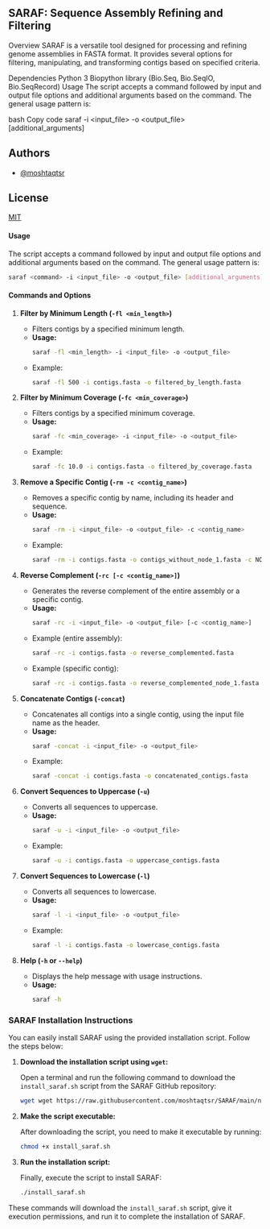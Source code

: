 ## SARAF: Sequence Assembly Refining and Filtering
Overview
SARAF is a versatile tool designed for processing and refining genome assemblies in FASTA format. It provides several options for filtering, manipulating, and transforming contigs based on specified criteria.

Dependencies
Python 3
Biopython library (Bio.Seq, Bio.SeqIO, Bio.SeqRecord)
Usage
The script accepts a command followed by input and output file options and additional arguments based on the command. The general usage pattern is:

bash
Copy code
saraf <command> -i <input_file> -o <output_file> [additional_arguments]
## Authors

- [@moshtaqtsr](https://github.com/moshtaqtsr)


## License

[MIT](https://choosealicense.com/licenses/mit/)


#### Usage
The script accepts a command followed by input and output file options and additional arguments based on the command. The general usage pattern is:

```bash
saraf <command> -i <input_file> -o <output_file> [additional_arguments]
```

#### Commands and Options

1. **Filter by Minimum Length (`-fl <min_length>`)**
   - Filters contigs by a specified minimum length.
   - **Usage:**
     ```bash
     saraf -fl <min_length> -i <input_file> -o <output_file>
     ```
   - Example:
     ```bash
     saraf -fl 500 -i contigs.fasta -o filtered_by_length.fasta
     ```

2. **Filter by Minimum Coverage (`-fc <min_coverage>`)**
   - Filters contigs by a specified minimum coverage.
   - **Usage:**
     ```bash
     saraf -fc <min_coverage> -i <input_file> -o <output_file>
     ```
   - Example:
     ```bash
     saraf -fc 10.0 -i contigs.fasta -o filtered_by_coverage.fasta
     ```

3. **Remove a Specific Contig (`-rm -c <contig_name>`)**
   - Removes a specific contig by name, including its header and sequence.
   - **Usage:**
     ```bash
     saraf -rm -i <input_file> -o <output_file> -c <contig_name>
     ```
   - Example:
     ```bash
     saraf -rm -i contigs.fasta -o contigs_without_node_1.fasta -c NODE_1
     ```

4. **Reverse Complement (`-rc [-c <contig_name>]`)**
   - Generates the reverse complement of the entire assembly or a specific contig.
   - **Usage:**
     ```bash
     saraf -rc -i <input_file> -o <output_file> [-c <contig_name>]
     ```
   - Example (entire assembly):
     ```bash
     saraf -rc -i contigs.fasta -o reverse_complemented.fasta
     ```
   - Example (specific contig):
     ```bash
     saraf -rc -i contigs.fasta -o reverse_complemented_node_1.fasta -c NODE_1
     ```

5. **Concatenate Contigs (`-concat`)**
   - Concatenates all contigs into a single contig, using the input file name as the header.
   - **Usage:**
     ```bash
     saraf -concat -i <input_file> -o <output_file>
     ```
   - Example:
     ```bash
     saraf -concat -i contigs.fasta -o concatenated_contigs.fasta
     ```

6. **Convert Sequences to Uppercase (`-u`)**
   - Converts all sequences to uppercase.
   - **Usage:**
     ```bash
     saraf -u -i <input_file> -o <output_file>
     ```
   - Example:
     ```bash
     saraf -u -i contigs.fasta -o uppercase_contigs.fasta
     ```

7. **Convert Sequences to Lowercase (`-l`)**
   - Converts all sequences to lowercase.
   - **Usage:**
     ```bash
     saraf -l -i <input_file> -o <output_file>
     ```
   - Example:
     ```bash
     saraf -l -i contigs.fasta -o lowercase_contigs.fasta
     ```

8. **Help (`-h` or `--help`)**
   - Displays the help message with usage instructions.
   - **Usage:**
     ```bash
     saraf -h
     ```

### SARAF Installation Instructions

You can easily install SARAF using the provided installation script. Follow the steps below:

1. **Download the installation script using `wget`:**

   Open a terminal and run the following command to download the `install_saraf.sh` script from the SARAF GitHub repository:

   ```sh
   wget wget https://raw.githubusercontent.com/moshtaqtsr/SARAF/main/notebook/install_saraf.sh
   ```

2. **Make the script executable:**

   After downloading the script, you need to make it executable by running:

   ```sh
   chmod +x install_saraf.sh
   ```

3. **Run the installation script:**

   Finally, execute the script to install SARAF:

   ```sh
   ./install_saraf.sh
   ```

These commands will download the `install_saraf.sh` script, give it execution permissions, and run it to complete the installation of SARAF.

